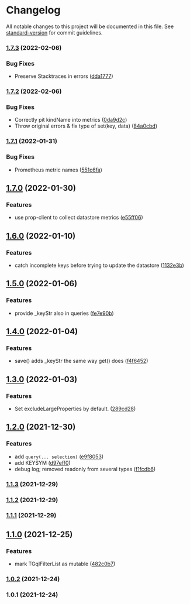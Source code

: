 # Changelog

All notable changes to this project will be documented in this file. See [standard-version](https://github.com/conventional-changelog/standard-version) for commit guidelines.

### [1.7.3](https://github.com/mdornseif/datastore-api/compare/v1.7.2...v1.7.3) (2022-02-06)


### Bug Fixes

* Preserve Stacktraces in errors ([dda1777](https://github.com/mdornseif/datastore-api/commit/dda177778e5dd08ca363b00ff868ec15071afc36))

### [1.7.2](https://github.com/mdornseif/datastore-api/compare/v1.7.1...v1.7.2) (2022-02-06)


### Bug Fixes

* Correctly pit kindName into metrics ([0da9d2c](https://github.com/mdornseif/datastore-api/commit/0da9d2ca2927c4c0dbb793bcc89b4742610a82e7))
* Throw original errors & fix type of set(key, data) ([84a0cbd](https://github.com/mdornseif/datastore-api/commit/84a0cbda78119bc6bef7a710b5bf137fdea1f9cb))

### [1.7.1](https://github.com/mdornseif/datastore-api/compare/v1.7.0...v1.7.1) (2022-01-31)


### Bug Fixes

* Prometheus metric names ([551c6fa](https://github.com/mdornseif/datastore-api/commit/551c6fad3cfea10f1a452cf12083a91848468510))

## [1.7.0](https://github.com/mdornseif/datastore-api/compare/v1.6.0...v1.7.0) (2022-01-30)


### Features

* use prop-client to collect datastore metrics ([e55ff06](https://github.com/mdornseif/datastore-api/commit/e55ff06c8e069ca0df798c1e1f34c2eb9bf9079b))

## [1.6.0](https://github.com/mdornseif/datastore-api/compare/v1.5.0...v1.6.0) (2022-01-10)


### Features

* catch incomplete keys before trying to update the datastore ([1132e3b](https://github.com/mdornseif/datastore-api/commit/1132e3b52913d83b189c7bf94101c6df162f87df))

## [1.5.0](https://github.com/mdornseif/datastore-api/compare/v1.4.0...v1.5.0) (2022-01-06)


### Features

* provide  _keyStr also in queries ([fe7e90b](https://github.com/mdornseif/datastore-api/commit/fe7e90b3011e08de552e1b4e35b1ad110efa6b1b))

## [1.4.0](https://github.com/mdornseif/datastore-api/compare/v1.3.0...v1.4.0) (2022-01-04)


### Features

* save() adds _keyStr the same way get() does ([f4f6452](https://github.com/mdornseif/datastore-api/commit/f4f6452c77046c0ee8d0b6ddfe2ec6744a4968bd))

## [1.3.0](https://github.com/mdornseif/datastore-api/compare/v1.2.0...v1.3.0) (2022-01-03)


### Features

* Set excludeLargeProperties by default. ([289cd28](https://github.com/mdornseif/datastore-api/commit/289cd289651b0c34f36098370b3dfbe249790c5a))

## [1.2.0](https://github.com/mdornseif/datastore-api/compare/v1.1.3...v1.2.0) (2021-12-30)


### Features

* add `query(... selection)` ([e9f8053](https://github.com/mdornseif/datastore-api/commit/e9f8053fa98f496e69ccf83e649e7c1502751f16))
* add KEYSYM ([d97eff0](https://github.com/mdornseif/datastore-api/commit/d97eff09f0c7dd60caa860eda45975438d369920))
* debug log; removed readonly from several types ([f1fcdb6](https://github.com/mdornseif/datastore-api/commit/f1fcdb62551c3c624fcfd67f550f40a5bbd38138))

### [1.1.3](https://github.com/mdornseif/datastore-api/compare/v1.1.2...v1.1.3) (2021-12-29)

### [1.1.2](https://github.com/mdornseif/datastore-api/compare/v1.1.1...v1.1.2) (2021-12-29)

### [1.1.1](https://github.com/mdornseif/datastore-api/compare/v1.1.0...v1.1.1) (2021-12-29)

## [1.1.0](https://github.com/mdornseif/datastore-api/compare/v1.0.2...v1.1.0) (2021-12-25)


### Features

* mark TGqlFilterList as mutable ([482c0b7](https://github.com/mdornseif/datastore-api/commit/482c0b743a7ebde861448bd927db40b9179c547b))

### [1.0.2](https://github.com/mdornseif/datastore-api/compare/v1.0.1...v1.0.2) (2021-12-24)

### 1.0.1 (2021-12-24)
